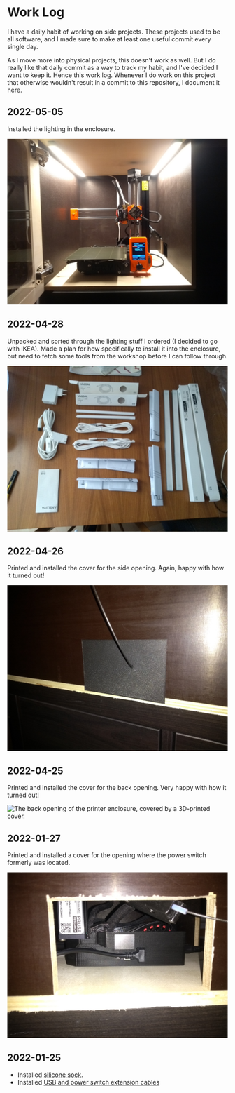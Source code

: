 # Work Log

I have a daily habit of working on side projects. These projects used to be all software, and I made sure to make at least one useful commit every single day.

As I move more into physical projects, this doesn't work as well. But I do really like that daily commit as a way to track my habit, and I've decided I want to keep it. Hence this work log. Whenever I do work on this project that otherwise wouldn't result in a commit to this repository, I document it here.


## 2022-05-05

Installed the lighting in the enclosure.

![The Prusa Mini Enclosure, printer inside, well lit.](work-log/2022-05-05.jpg)


## 2022-04-28

Unpacked and sorted through the lighting stuff I ordered (I decided to go with IKEA). Made a plan for how specifically to install it into the enclosure, but need to fetch some tools from the workshop before I can follow through.

![A bunch of IKEA lighting products, spread on a table](work-log/2022-04-28.jpg)


## 2022-04-26

Printed and installed the cover for the side opening. Again, happy with how it turned out!

![The side opening of the printer enclosure, covered by a 3D-printed cover.](work-log/2022-04-26.jpg)


## 2022-04-25

Printed and installed the cover for the back opening. Very happy with how it turned out!

![The back opening of the printer enclosure, covered by a 3D-printed cover.](work-log/2022-04-25.jpg)


## 2022-01-27

Printed and installed a cover for the opening where the power switch formerly was located.

![3D-printed cover covering an opening on the Prusa Mini's electronics enclosure, where the power switch used to be](work-log/2022-01-27.jpg)


## 2022-01-25

- Installed [silicone sock](https://shop.levendigdsgn.com/products/silicone-sock-x-for-prusa-mini).
- Installed [USB and power switch extension cables](https://shop.levendigdsgn.com/collections/prusa-mini-mods-upgrades/products/usb-powerswitch-extension-cable-prusa-mini)
